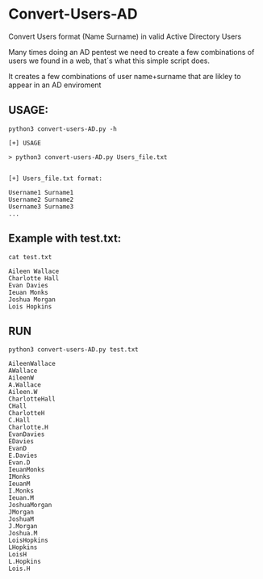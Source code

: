 # Convert-Users-AD
Convert Users format (Name Surname) in valid Active Directory Users

Many times doing an AD pentest we need to create a few combinations of users we found in a web, that´s what this simple script does.

It creates a few combinations of user name+surname that are likley to appear in an AD enviroment

## USAGE:

```python3 convert-users-AD.py -h```

```
[+] USAGE

> python3 convert-users-AD.py Users_file.txt


[+] Users_file.txt format:

Username1 Surname1
Username2 Surname2
Username3 Surname3
...
``` 

## Example with test.txt:

```cat test.txt```

```
Aileen Wallace
Charlotte Hall
Evan Davies
Ieuan Monks
Joshua Morgan
Lois Hopkins
```

## RUN

``` python3 convert-users-AD.py test.txt ```

```
AileenWallace
AWallace
AileenW
A.Wallace
Aileen.W
CharlotteHall
CHall
CharlotteH
C.Hall
Charlotte.H
EvanDavies
EDavies
EvanD
E.Davies
Evan.D
IeuanMonks
IMonks
IeuanM
I.Monks
Ieuan.M
JoshuaMorgan
JMorgan
JoshuaM
J.Morgan
Joshua.M
LoisHopkins
LHopkins
LoisH
L.Hopkins
Lois.H
```
